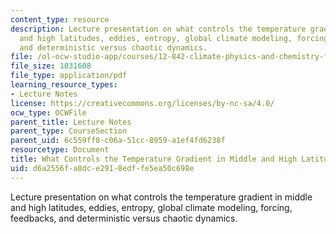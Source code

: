 ```yaml
---
content_type: resource
description: Lecture presentation on what controls the temperature gradient in middle
  and high latitudes, eddies, entropy, global climate modeling, forcing, feedbacks,
  and deterministic versus chaotic dynamics.
file: /ol-ocw-studio-app/courses/12-842-climate-physics-and-chemistry-fall-2008/d6a2556fa8dce2918edffe5ea50c698e_part3_lec6.pdf
file_size: 1031608
file_type: application/pdf
learning_resource_types:
- Lecture Notes
license: https://creativecommons.org/licenses/by-nc-sa/4.0/
ocw_type: OCWFile
parent_title: Lecture Notes
parent_type: CourseSection
parent_uid: 6c559ff8-c06a-51cc-8959-a1ef4fd6238f
resourcetype: Document
title: What Controls the Temperature Gradient in Middle and High Latitudes?
uid: d6a2556f-a8dc-e291-8edf-fe5ea50c698e
---
```

Lecture presentation on what controls the temperature gradient in middle and high latitudes, eddies, entropy, global climate modeling, forcing, feedbacks, and deterministic versus chaotic dynamics.